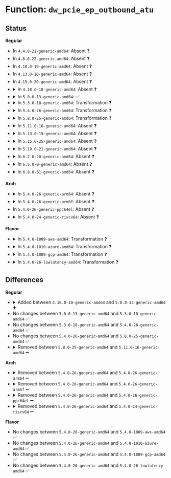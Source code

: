 # Function: <code>dw_pcie_ep_outbound_atu</code>

## Status
<b>Regular</b>
<ul>
<li>
In <code>4.4.0-21-generic-amd64</code>: Absent ❓
</li>
<li>
In <code>4.8.0-22-generic-amd64</code>: Absent ❓
</li>
<li>
In <code>4.10.0-19-generic-amd64</code>: Absent ❓
</li>
<li>
In <code>4.13.0-16-generic-amd64</code>: Absent ❓
</li>
<li>
In <code>4.15.0-20-generic-amd64</code>: Absent ❓
</li>
<li>
<details>
<summary>In <code>4.18.0-10-generic-amd64</code>: Absent ❓</summary>

```json
{
  "name": "dw_pcie_ep_outbound_atu",
  "collision_type": "Unique Static",
  "inline_type": "Full",
  "funcs": [
    {
      "addr": 18446744071584390097,
      "name": "dw_pcie_ep_outbound_atu",
      "external": false,
      "loc": "drivers/pci/controller/dwc/pcie-designware-ep.c:95",
      "file": "drivers/pci/controller/dwc/pcie-designware-ep.c",
      "inline": "not declared, inlined",
      "caller_inline": [
        "drivers/pci/controller/dwc/pcie-designware-ep.c:dw_pcie_ep_raise_msi_irq"
      ],
      "caller_func": []
    }
  ],
  "symbols": []
}
```
</details>
</li>
<li>
<details>
<summary>In <code>5.0.0-13-generic-amd64</code>: ✅</summary>

```c
int dw_pcie_ep_outbound_atu(struct dw_pcie_ep * ep, phys_addr_t phys_addr, u64 pci_addr, size_t size)
```

```json
{
  "name": "dw_pcie_ep_outbound_atu",
  "collision_type": "Unique Static",
  "inline_type": "No",
  "funcs": [
    {
      "addr": 18446744071584481600,
      "name": "dw_pcie_ep_outbound_atu",
      "external": false,
      "loc": "drivers/pci/controller/dwc/pcie-designware-ep.c:128",
      "file": "drivers/pci/controller/dwc/pcie-designware-ep.c",
      "inline": "seen, unknown",
      "caller_inline": [],
      "caller_func": [
        "drivers/pci/controller/dwc/pcie-designware-ep.c:dw_pcie_ep_raise_msix_irq",
        "drivers/pci/controller/dwc/pcie-designware-ep.c:dw_pcie_ep_raise_msi_irq"
      ]
    }
  ],
  "symbols": [
    {
      "addr": 18446744071584481600,
      "name": "dw_pcie_ep_outbound_atu",
      "section": ".text",
      "bind": "STB_LOCAL",
      "size": 150
    }
  ]
}
```
</details>
</li>
<li>
<details>
<summary>In <code>5.3.0-18-generic-amd64</code>: Transformation ❓</summary>

```c
int dw_pcie_ep_outbound_atu(struct dw_pcie_ep * ep, phys_addr_t phys_addr, u64 pci_addr, size_t size)
```

```json
{
  "name": "dw_pcie_ep_outbound_atu",
  "collision_type": "Unique Static",
  "inline_type": "No",
  "funcs": [
    {
      "addr": 0,
      "name": "dw_pcie_ep_outbound_atu",
      "external": false,
      "loc": "drivers/pci/controller/dwc/pcie-designware-ep.c:128",
      "file": "drivers/pci/controller/dwc/pcie-designware-ep.c",
      "inline": "seen, unknown",
      "caller_inline": [],
      "caller_func": [
        "drivers/pci/controller/dwc/pcie-designware-ep.c:dw_pcie_ep_raise_msix_irq",
        "drivers/pci/controller/dwc/pcie-designware-ep.c:dw_pcie_ep_raise_msi_irq"
      ]
    }
  ],
  "symbols": [
    {
      "addr": 18446744071584679344,
      "name": "dw_pcie_ep_outbound_atu",
      "section": ".text",
      "bind": "STB_LOCAL",
      "size": 125
    },
    {
      "addr": 18446744071584680502,
      "name": "dw_pcie_ep_outbound_atu.cold",
      "section": ".text",
      "bind": "STB_LOCAL",
      "size": 29
    }
  ]
}
```
</details>
</li>
<li>
<details>
<summary>In <code>5.4.0-26-generic-amd64</code>: Transformation ❓</summary>

```c
int dw_pcie_ep_outbound_atu(struct dw_pcie_ep * ep, phys_addr_t phys_addr, u64 pci_addr, size_t size)
```

```json
{
  "name": "dw_pcie_ep_outbound_atu",
  "collision_type": "Unique Static",
  "inline_type": "No",
  "funcs": [
    {
      "addr": 0,
      "name": "dw_pcie_ep_outbound_atu",
      "external": false,
      "loc": "drivers/pci/controller/dwc/pcie-designware-ep.c:95",
      "file": "drivers/pci/controller/dwc/pcie-designware-ep.c",
      "inline": "seen, unknown",
      "caller_inline": [],
      "caller_func": [
        "drivers/pci/controller/dwc/pcie-designware-ep.c:dw_pcie_ep_raise_msix_irq",
        "drivers/pci/controller/dwc/pcie-designware-ep.c:dw_pcie_ep_raise_msi_irq"
      ]
    }
  ],
  "symbols": [
    {
      "addr": 18446744071584817888,
      "name": "dw_pcie_ep_outbound_atu",
      "section": ".text",
      "bind": "STB_LOCAL",
      "size": 125
    },
    {
      "addr": 18446744071584819046,
      "name": "dw_pcie_ep_outbound_atu.cold",
      "section": ".text",
      "bind": "STB_LOCAL",
      "size": 29
    }
  ]
}
```
</details>
</li>
<li>
<details>
<summary>In <code>5.8.0-25-generic-amd64</code>: Transformation ❓</summary>

```c
int dw_pcie_ep_outbound_atu(struct dw_pcie_ep * ep, phys_addr_t phys_addr, u64 pci_addr, size_t size)
```

```json
{
  "name": "dw_pcie_ep_outbound_atu",
  "collision_type": "Unique Static",
  "inline_type": "No",
  "funcs": [
    {
      "addr": 0,
      "name": "dw_pcie_ep_outbound_atu",
      "external": false,
      "loc": "drivers/pci/controller/dwc/pcie-designware-ep.c:104",
      "file": "drivers/pci/controller/dwc/pcie-designware-ep.c",
      "inline": "seen, unknown",
      "caller_inline": [],
      "caller_func": [
        "drivers/pci/controller/dwc/pcie-designware-ep.c:dw_pcie_ep_raise_msix_irq",
        "drivers/pci/controller/dwc/pcie-designware-ep.c:dw_pcie_ep_raise_msi_irq"
      ]
    }
  ],
  "symbols": [
    {
      "addr": 18446744071585512704,
      "name": "dw_pcie_ep_outbound_atu",
      "section": ".text",
      "bind": "STB_LOCAL",
      "size": 125
    },
    {
      "addr": 18446744071585514088,
      "name": "dw_pcie_ep_outbound_atu.cold",
      "section": ".text",
      "bind": "STB_LOCAL",
      "size": 29
    }
  ]
}
```
</details>
</li>
<li>
<details>
<summary>In <code>5.11.0-16-generic-amd64</code>: Absent ❓</summary>

```json
{
  "name": "dw_pcie_ep_outbound_atu",
  "collision_type": "Unique Static",
  "inline_type": "Full",
  "funcs": [
    {
      "addr": 18446744071585646920,
      "name": "dw_pcie_ep_outbound_atu",
      "external": false,
      "loc": "drivers/pci/controller/dwc/pcie-designware-ep.c:183",
      "file": "drivers/pci/controller/dwc/pcie-designware-ep.c",
      "inline": "not declared, inlined",
      "caller_inline": [
        "drivers/pci/controller/dwc/pcie-designware-ep.c:dw_pcie_ep_map_addr"
      ],
      "caller_func": []
    }
  ],
  "symbols": []
}
```
</details>
</li>
<li>
<details>
<summary>In <code>5.13.0-19-generic-amd64</code>: Absent ❓</summary>

```json
{
  "name": "dw_pcie_ep_outbound_atu",
  "collision_type": "Unique Static",
  "inline_type": "Full",
  "funcs": [
    {
      "addr": 18446744071585527736,
      "name": "dw_pcie_ep_outbound_atu",
      "external": false,
      "loc": "drivers/pci/controller/dwc/pcie-designware-ep.c:183",
      "file": "drivers/pci/controller/dwc/pcie-designware-ep.c",
      "inline": "not declared, inlined",
      "caller_inline": [
        "drivers/pci/controller/dwc/pcie-designware-ep.c:dw_pcie_ep_map_addr"
      ],
      "caller_func": []
    }
  ],
  "symbols": []
}
```
</details>
</li>
<li>
<details>
<summary>In <code>5.15.0-25-generic-amd64</code>: Absent ❓</summary>

```json
{
  "name": "dw_pcie_ep_outbound_atu",
  "collision_type": "Unique Static",
  "inline_type": "Full",
  "funcs": [
    {
      "addr": 18446744071585997736,
      "name": "dw_pcie_ep_outbound_atu",
      "external": false,
      "loc": "drivers/pci/controller/dwc/pcie-designware-ep.c:183",
      "file": "drivers/pci/controller/dwc/pcie-designware-ep.c",
      "inline": "not declared, inlined",
      "caller_inline": [
        "drivers/pci/controller/dwc/pcie-designware-ep.c:dw_pcie_ep_map_addr"
      ],
      "caller_func": []
    }
  ],
  "symbols": []
}
```
</details>
</li>
<li>
<details>
<summary>In <code>5.19.0-21-generic-amd64</code>: Absent ❓</summary>

```json
{
  "name": "dw_pcie_ep_outbound_atu",
  "collision_type": "Unique Static",
  "inline_type": "Full",
  "funcs": [
    {
      "addr": 18446744071587214747,
      "name": "dw_pcie_ep_outbound_atu",
      "external": false,
      "loc": "drivers/pci/controller/dwc/pcie-designware-ep.c:184",
      "file": "drivers/pci/controller/dwc/pcie-designware-ep.c",
      "inline": "not declared, inlined",
      "caller_inline": [
        "drivers/pci/controller/dwc/pcie-designware-ep.c:dw_pcie_ep_map_addr"
      ],
      "caller_func": []
    }
  ],
  "symbols": []
}
```
</details>
</li>
<li>
<details>
<summary>In <code>6.2.0-20-generic-amd64</code>: Absent ❓</summary>

```json
{
  "name": "dw_pcie_ep_outbound_atu",
  "collision_type": "Unique Static",
  "inline_type": "Full",
  "funcs": [
    {
      "addr": 18446744071588446891,
      "name": "dw_pcie_ep_outbound_atu",
      "external": false,
      "loc": "drivers/pci/controller/dwc/pcie-designware-ep.c:185",
      "file": "drivers/pci/controller/dwc/pcie-designware-ep.c",
      "inline": "not declared, inlined",
      "caller_inline": [
        "drivers/pci/controller/dwc/pcie-designware-ep.c:dw_pcie_ep_map_addr"
      ],
      "caller_func": []
    }
  ],
  "symbols": []
}
```
</details>
</li>
<li>
<details>
<summary>In <code>6.5.0-9-generic-amd64</code>: Absent ❓</summary>

```json
{
  "name": "dw_pcie_ep_outbound_atu",
  "collision_type": "Unique Static",
  "inline_type": "Full",
  "funcs": [
    {
      "addr": 18446744071588725970,
      "name": "dw_pcie_ep_outbound_atu",
      "external": false,
      "loc": "drivers/pci/controller/dwc/pcie-designware-ep.c:185",
      "file": "drivers/pci/controller/dwc/pcie-designware-ep.c",
      "inline": "not declared, inlined",
      "caller_inline": [
        "drivers/pci/controller/dwc/pcie-designware-ep.c:dw_pcie_ep_map_addr"
      ],
      "caller_func": []
    }
  ],
  "symbols": []
}
```
</details>
</li>
<li>
<details>
<summary>In <code>6.8.0-31-generic-amd64</code>: Absent ❓</summary>

```json
{
  "name": "dw_pcie_ep_outbound_atu",
  "collision_type": "Unique Static",
  "inline_type": "Full",
  "funcs": [
    {
      "addr": 18446744071589026466,
      "name": "dw_pcie_ep_outbound_atu",
      "external": false,
      "loc": "drivers/pci/controller/dwc/pcie-designware-ep.c:163",
      "file": "drivers/pci/controller/dwc/pcie-designware-ep.c",
      "inline": "not declared, inlined",
      "caller_inline": [
        "drivers/pci/controller/dwc/pcie-designware-ep.c:dw_pcie_ep_map_addr"
      ],
      "caller_func": []
    }
  ],
  "symbols": []
}
```
</details>
</li>
</ul>
<b>Arch</b>
<ul>
<li>
<details>
<summary>In <code>5.4.0-26-generic-arm64</code>: Absent ❓</summary>

```json
{
  "name": "dw_pcie_ep_outbound_atu",
  "collision_type": "Unique Static",
  "inline_type": "Full",
  "funcs": [
    {
      "addr": 18446603336497165720,
      "name": "dw_pcie_ep_outbound_atu",
      "external": false,
      "loc": "drivers/pci/controller/dwc/pcie-designware-ep.c:95",
      "file": "drivers/pci/controller/dwc/pcie-designware-ep.c",
      "inline": "not declared, inlined",
      "caller_inline": [
        "drivers/pci/controller/dwc/pcie-designware-ep.c:dw_pcie_ep_map_addr"
      ],
      "caller_func": []
    }
  ],
  "symbols": []
}
```
</details>
</li>
<li>
<details>
<summary>In <code>5.4.0-26-generic-armhf</code>: Absent ❓</summary>

```json
{
  "name": "dw_pcie_ep_outbound_atu",
  "collision_type": "Unique Static",
  "inline_type": "Full",
  "funcs": [
    {
      "addr": 3230370188,
      "name": "dw_pcie_ep_outbound_atu",
      "external": false,
      "loc": "drivers/pci/controller/dwc/pcie-designware-ep.c:95",
      "file": "drivers/pci/controller/dwc/pcie-designware-ep.c",
      "inline": "not declared, inlined",
      "caller_inline": [
        "drivers/pci/controller/dwc/pcie-designware-ep.c:dw_pcie_ep_map_addr"
      ],
      "caller_func": []
    }
  ],
  "symbols": []
}
```
</details>
</li>
<li>
In <code>5.4.0-26-generic-ppc64el</code>: Absent ❓
</li>
<li>
<details>
<summary>In <code>5.4.0-24-generic-riscv64</code>: Absent ❓</summary>

```json
{
  "name": "dw_pcie_ep_outbound_atu",
  "collision_type": "Unique Static",
  "inline_type": "Full",
  "funcs": [
    {
      "addr": 18446743936275748448,
      "name": "dw_pcie_ep_outbound_atu",
      "external": false,
      "loc": "drivers/pci/controller/dwc/pcie-designware-ep.c:95",
      "file": "drivers/pci/controller/dwc/pcie-designware-ep.c",
      "inline": "not declared, inlined",
      "caller_inline": [
        "drivers/pci/controller/dwc/pcie-designware-ep.c:dw_pcie_ep_map_addr"
      ],
      "caller_func": []
    }
  ],
  "symbols": []
}
```
</details>
</li>
</ul>
<b>Flavor</b>
<ul>
<li>
<details>
<summary>In <code>5.4.0-1009-aws-amd64</code>: Transformation ❓</summary>

```c
int dw_pcie_ep_outbound_atu(struct dw_pcie_ep * ep, phys_addr_t phys_addr, u64 pci_addr, size_t size)
```

```json
{
  "name": "dw_pcie_ep_outbound_atu",
  "collision_type": "Unique Static",
  "inline_type": "No",
  "funcs": [
    {
      "addr": 0,
      "name": "dw_pcie_ep_outbound_atu",
      "external": false,
      "loc": "drivers/pci/controller/dwc/pcie-designware-ep.c:95",
      "file": "drivers/pci/controller/dwc/pcie-designware-ep.c",
      "inline": "seen, unknown",
      "caller_inline": [],
      "caller_func": [
        "drivers/pci/controller/dwc/pcie-designware-ep.c:dw_pcie_ep_raise_msix_irq",
        "drivers/pci/controller/dwc/pcie-designware-ep.c:dw_pcie_ep_raise_msi_irq"
      ]
    }
  ],
  "symbols": [
    {
      "addr": 18446744071584766624,
      "name": "dw_pcie_ep_outbound_atu",
      "section": ".text",
      "bind": "STB_LOCAL",
      "size": 125
    },
    {
      "addr": 18446744071584767782,
      "name": "dw_pcie_ep_outbound_atu.cold",
      "section": ".text",
      "bind": "STB_LOCAL",
      "size": 29
    }
  ]
}
```
</details>
</li>
<li>
<details>
<summary>In <code>5.4.0-1010-azure-amd64</code>: Transformation ❓</summary>

```c
int dw_pcie_ep_outbound_atu(struct dw_pcie_ep * ep, phys_addr_t phys_addr, u64 pci_addr, size_t size)
```

```json
{
  "name": "dw_pcie_ep_outbound_atu",
  "collision_type": "Unique Static",
  "inline_type": "No",
  "funcs": [
    {
      "addr": 0,
      "name": "dw_pcie_ep_outbound_atu",
      "external": false,
      "loc": "drivers/pci/controller/dwc/pcie-designware-ep.c:95",
      "file": "drivers/pci/controller/dwc/pcie-designware-ep.c",
      "inline": "seen, unknown",
      "caller_inline": [],
      "caller_func": [
        "drivers/pci/controller/dwc/pcie-designware-ep.c:dw_pcie_ep_raise_msix_irq",
        "drivers/pci/controller/dwc/pcie-designware-ep.c:dw_pcie_ep_raise_msi_irq"
      ]
    }
  ],
  "symbols": [
    {
      "addr": 18446744071584697408,
      "name": "dw_pcie_ep_outbound_atu",
      "section": ".text",
      "bind": "STB_LOCAL",
      "size": 125
    },
    {
      "addr": 18446744071584698566,
      "name": "dw_pcie_ep_outbound_atu.cold",
      "section": ".text",
      "bind": "STB_LOCAL",
      "size": 29
    }
  ]
}
```
</details>
</li>
<li>
<details>
<summary>In <code>5.4.0-1009-gcp-amd64</code>: Transformation ❓</summary>

```c
int dw_pcie_ep_outbound_atu(struct dw_pcie_ep * ep, phys_addr_t phys_addr, u64 pci_addr, size_t size)
```

```json
{
  "name": "dw_pcie_ep_outbound_atu",
  "collision_type": "Unique Static",
  "inline_type": "No",
  "funcs": [
    {
      "addr": 0,
      "name": "dw_pcie_ep_outbound_atu",
      "external": false,
      "loc": "drivers/pci/controller/dwc/pcie-designware-ep.c:95",
      "file": "drivers/pci/controller/dwc/pcie-designware-ep.c",
      "inline": "seen, unknown",
      "caller_inline": [],
      "caller_func": [
        "drivers/pci/controller/dwc/pcie-designware-ep.c:dw_pcie_ep_raise_msix_irq",
        "drivers/pci/controller/dwc/pcie-designware-ep.c:dw_pcie_ep_raise_msi_irq"
      ]
    }
  ],
  "symbols": [
    {
      "addr": 18446744071584768048,
      "name": "dw_pcie_ep_outbound_atu",
      "section": ".text",
      "bind": "STB_LOCAL",
      "size": 125
    },
    {
      "addr": 18446744071584769206,
      "name": "dw_pcie_ep_outbound_atu.cold",
      "section": ".text",
      "bind": "STB_LOCAL",
      "size": 29
    }
  ]
}
```
</details>
</li>
<li>
<details>
<summary>In <code>5.4.0-26-lowlatency-amd64</code>: Transformation ❓</summary>

```c
int dw_pcie_ep_outbound_atu(struct dw_pcie_ep * ep, phys_addr_t phys_addr, u64 pci_addr, size_t size)
```

```json
{
  "name": "dw_pcie_ep_outbound_atu",
  "collision_type": "Unique Static",
  "inline_type": "No",
  "funcs": [
    {
      "addr": 0,
      "name": "dw_pcie_ep_outbound_atu",
      "external": false,
      "loc": "drivers/pci/controller/dwc/pcie-designware-ep.c:95",
      "file": "drivers/pci/controller/dwc/pcie-designware-ep.c",
      "inline": "seen, unknown",
      "caller_inline": [],
      "caller_func": [
        "drivers/pci/controller/dwc/pcie-designware-ep.c:dw_pcie_ep_raise_msix_irq",
        "drivers/pci/controller/dwc/pcie-designware-ep.c:dw_pcie_ep_raise_msi_irq"
      ]
    }
  ],
  "symbols": [
    {
      "addr": 18446744071584875568,
      "name": "dw_pcie_ep_outbound_atu",
      "section": ".text",
      "bind": "STB_LOCAL",
      "size": 125
    },
    {
      "addr": 18446744071584876726,
      "name": "dw_pcie_ep_outbound_atu.cold",
      "section": ".text",
      "bind": "STB_LOCAL",
      "size": 29
    }
  ]
}
```
</details>
</li>
</ul>

## Differences
<b>Regular</b>
<ul>
<li>
<details>
<summary>Added between <code>4.18.0-10-generic-amd64</code> and <code>5.0.0-13-generic-amd64</code> ➕</summary>

```c
int dw_pcie_ep_outbound_atu(struct dw_pcie_ep * ep, phys_addr_t phys_addr, u64 pci_addr, size_t size)
```
</details>
</li>
<li>
No changes between <code>5.0.0-13-generic-amd64</code> and <code>5.3.0-18-generic-amd64</code> ✅
</li>
<li>
No changes between <code>5.3.0-18-generic-amd64</code> and <code>5.4.0-26-generic-amd64</code> ✅
</li>
<li>
No changes between <code>5.4.0-26-generic-amd64</code> and <code>5.8.0-25-generic-amd64</code> ✅
</li>
<li>
<details>
<summary>Removed between <code>5.8.0-25-generic-amd64</code> and <code>5.11.0-16-generic-amd64</code> ➖</summary>

```c
int dw_pcie_ep_outbound_atu(struct dw_pcie_ep * ep, phys_addr_t phys_addr, u64 pci_addr, size_t size)
```
</details>
</li>
</ul>
<b>Arch</b>
<ul>
<li>
<details>
<summary>Removed between <code>5.4.0-26-generic-amd64</code> and <code>5.4.0-26-generic-arm64</code> ➖</summary>

```c
int dw_pcie_ep_outbound_atu(struct dw_pcie_ep * ep, phys_addr_t phys_addr, u64 pci_addr, size_t size)
```
</details>
</li>
<li>
<details>
<summary>Removed between <code>5.4.0-26-generic-amd64</code> and <code>5.4.0-26-generic-armhf</code> ➖</summary>

```c
int dw_pcie_ep_outbound_atu(struct dw_pcie_ep * ep, phys_addr_t phys_addr, u64 pci_addr, size_t size)
```
</details>
</li>
<li>
<details>
<summary>Removed between <code>5.4.0-26-generic-amd64</code> and <code>5.4.0-26-generic-ppc64el</code> ➖</summary>

```c
int dw_pcie_ep_outbound_atu(struct dw_pcie_ep * ep, phys_addr_t phys_addr, u64 pci_addr, size_t size)
```
</details>
</li>
<li>
<details>
<summary>Removed between <code>5.4.0-26-generic-amd64</code> and <code>5.4.0-24-generic-riscv64</code> ➖</summary>

```c
int dw_pcie_ep_outbound_atu(struct dw_pcie_ep * ep, phys_addr_t phys_addr, u64 pci_addr, size_t size)
```
</details>
</li>
</ul>
<b>Flavor</b>
<ul>
<li>
No changes between <code>5.4.0-26-generic-amd64</code> and <code>5.4.0-1009-aws-amd64</code> ✅
</li>
<li>
No changes between <code>5.4.0-26-generic-amd64</code> and <code>5.4.0-1010-azure-amd64</code> ✅
</li>
<li>
No changes between <code>5.4.0-26-generic-amd64</code> and <code>5.4.0-1009-gcp-amd64</code> ✅
</li>
<li>
No changes between <code>5.4.0-26-generic-amd64</code> and <code>5.4.0-26-lowlatency-amd64</code> ✅
</li>
</ul>
